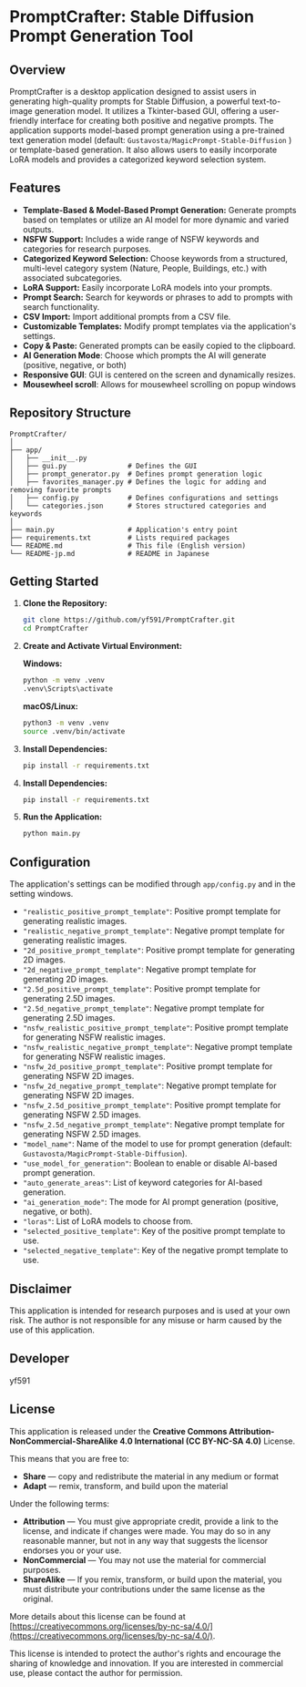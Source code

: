 # PromptCrafter: Stable Diffusion Prompt Generation Tool

## Overview

PromptCrafter is a desktop application designed to assist users in generating high-quality prompts for Stable Diffusion, a powerful text-to-image generation model. It utilizes a Tkinter-based GUI, offering a user-friendly interface for creating both positive and negative prompts. The application supports model-based prompt generation using a pre-trained text generation model (default: `Gustavosta/MagicPrompt-Stable-Diffusion` ) or template-based generation. It also allows users to easily incorporate LoRA models and provides a categorized keyword selection system.

## Features

-   **Template-Based & Model-Based Prompt Generation:** Generate prompts based on templates or utilize an AI model for more dynamic and varied outputs.
-   **NSFW Support:** Includes a wide range of NSFW keywords and categories for research purposes.
-   **Categorized Keyword Selection:** Choose keywords from a structured, multi-level category system (Nature, People, Buildings, etc.) with associated subcategories.
-   **LoRA Support:** Easily incorporate LoRA models into your prompts.
-   **Prompt Search:** Search for keywords or phrases to add to prompts with search functionality.
-   **CSV Import:** Import additional prompts from a CSV file.
-   **Customizable Templates:** Modify prompt templates via the application's settings.
-   **Copy & Paste:** Generated prompts can be easily copied to the clipboard.
-   **AI Generation Mode**: Choose which prompts the AI will generate (positive, negative, or both)
-  **Responsive GUI**:  GUI is centered on the screen and dynamically resizes.
-  **Mousewheel scroll**: Allows for mousewheel scrolling on popup windows

## Repository Structure

```
PromptCrafter/
│
├── app/
│   ├── __init__.py
│   ├── gui.py               # Defines the GUI
│   ├── prompt_generator.py  # Defines prompt generation logic
│   ├── favorites_manager.py # Defines the logic for adding and removing favorite prompts
│   ├── config.py            # Defines configurations and settings
│   └── categories.json      # Stores structured categories and keywords
│
├── main.py                  # Application's entry point
├── requirements.txt         # Lists required packages
└── README.md                # This file (English version)
└── README-jp.md             # README in Japanese
```

## Getting Started

1. **Clone the Repository:**

    ```bash
    git clone https://github.com/yf591/PromptCrafter.git
    cd PromptCrafter
    ```

2. **Create and Activate Virtual Environment:**

    **Windows:**
    ```bash
    python -m venv .venv
    .venv\Scripts\activate
    ```

    **macOS/Linux:**
    ```bash
    python3 -m venv .venv
    source .venv/bin/activate
    ```

3. **Install Dependencies:**

    ```bash
    pip install -r requirements.txt
    ```

3. **Install Dependencies:**

    ```bash
    pip install -r requirements.txt
    ```

4. **Run the Application:**

    ```bash
    python main.py
    ```

## Configuration

The application's settings can be modified through `app/config.py` and in the setting windows.

-   `"realistic_positive_prompt_template"`:  Positive prompt template for generating realistic images.
-   `"realistic_negative_prompt_template"`: Negative prompt template for generating realistic images.
-   `"2d_positive_prompt_template"`: Positive prompt template for generating 2D images.
-   `"2d_negative_prompt_template"`: Negative prompt template for generating 2D images.
-   `"2.5d_positive_prompt_template"`: Positive prompt template for generating 2.5D images.
-   `"2.5d_negative_prompt_template"`: Negative prompt template for generating 2.5D images.
-   `"nsfw_realistic_positive_prompt_template"`:  Positive prompt template for generating NSFW realistic images.
-   `"nsfw_realistic_negative_prompt_template"`: Negative prompt template for generating NSFW realistic images.
-   `"nsfw_2d_positive_prompt_template"`: Positive prompt template for generating NSFW 2D images.
-   `"nsfw_2d_negative_prompt_template"`: Negative prompt template for generating NSFW 2D images.
-   `"nsfw_2.5d_positive_prompt_template"`: Positive prompt template for generating NSFW 2.5D images.
-   `"nsfw_2.5d_negative_prompt_template"`: Negative prompt template for generating NSFW 2.5D images.
-   `"model_name"`: Name of the model to use for prompt generation (default: `Gustavosta/MagicPrompt-Stable-Diffusion`).
-   `"use_model_for_generation"`: Boolean to enable or disable AI-based prompt generation.
-   `"auto_generate_areas"`: List of keyword categories for AI-based generation.
-   `"ai_generation_mode"`: The mode for AI prompt generation (positive, negative, or both).
-   `"loras"`: List of LoRA models to choose from.
-   `"selected_positive_template"`: Key of the positive prompt template to use.
-   `"selected_negative_template"`: Key of the negative prompt template to use.

## Disclaimer
This application is intended for research purposes and is used at your own risk. The author is not responsible for any misuse or harm caused by the use of this application.

## Developer
yf591

## License

This application is released under the **Creative Commons Attribution-NonCommercial-ShareAlike 4.0 International (CC BY-NC-SA 4.0)** License.

This means that you are free to:

*   **Share** — copy and redistribute the material in any medium or format
*   **Adapt** — remix, transform, and build upon the material

Under the following terms:

*   **Attribution** — You must give appropriate credit, provide a link to the license, and indicate if changes were made. You may do so in any reasonable manner, but not in any way that suggests the licensor endorses you or your use.
*   **NonCommercial** — You may not use the material for commercial purposes.
*   **ShareAlike** — If you remix, transform, or build upon the material, you must distribute your contributions under the same license as the original.

More details about this license can be found at [https://creativecommons.org/licenses/by-nc-sa/4.0/](https://creativecommons.org/licenses/by-nc-sa/4.0/).

This license is intended to protect the author's rights and encourage the sharing of knowledge and innovation. If you are interested in commercial use, please contact the author for permission.